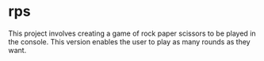# rps

This project involves creating a game of rock paper scissors to be played in the console. This version enables the user to play as many rounds as they want. 
